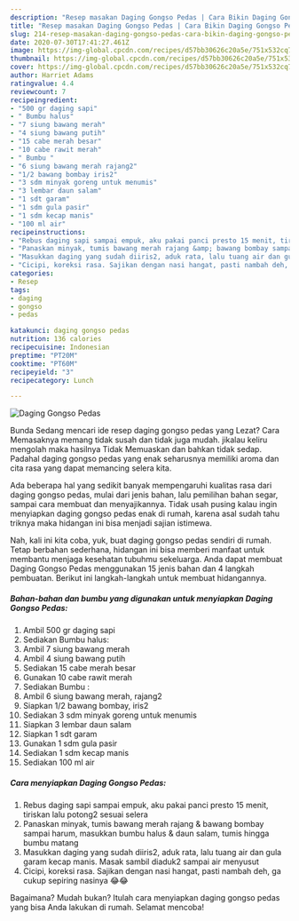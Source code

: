 ```yaml
---
description: "Resep masakan Daging Gongso Pedas | Cara Bikin Daging Gongso Pedas Yang Mudah Dan Praktis"
title: "Resep masakan Daging Gongso Pedas | Cara Bikin Daging Gongso Pedas Yang Mudah Dan Praktis"
slug: 214-resep-masakan-daging-gongso-pedas-cara-bikin-daging-gongso-pedas-yang-mudah-dan-praktis
date: 2020-07-30T17:41:27.461Z
image: https://img-global.cpcdn.com/recipes/d57bb30626c20a5e/751x532cq70/daging-gongso-pedas-foto-resep-utama.jpg
thumbnail: https://img-global.cpcdn.com/recipes/d57bb30626c20a5e/751x532cq70/daging-gongso-pedas-foto-resep-utama.jpg
cover: https://img-global.cpcdn.com/recipes/d57bb30626c20a5e/751x532cq70/daging-gongso-pedas-foto-resep-utama.jpg
author: Harriet Adams
ratingvalue: 4.4
reviewcount: 7
recipeingredient:
- "500 gr daging sapi"
- " Bumbu halus"
- "7 siung bawang merah"
- "4 siung bawang putih"
- "15 cabe merah besar"
- "10 cabe rawit merah"
- " Bumbu "
- "6 siung bawang merah rajang2"
- "1/2 bawang bombay iris2"
- "3 sdm minyak goreng untuk menumis"
- "3 lembar daun salam"
- "1 sdt garam"
- "1 sdm gula pasir"
- "1 sdm kecap manis"
- "100 ml air"
recipeinstructions:
- "Rebus daging sapi sampai empuk, aku pakai panci presto 15 menit, tiriskan lalu potong2 sesuai selera"
- "Panaskan minyak, tumis bawang merah rajang &amp; bawang bombay sampai harum, masukkan bumbu halus &amp; daun salam, tumis hingga bumbu matang"
- "Masukkan daging yang sudah diiris2, aduk rata, lalu tuang air dan gula garam kecap manis. Masak sambil diaduk2 sampai air menyusut"
- "Cicipi, koreksi rasa. Sajikan dengan nasi hangat, pasti nambah deh, ga cukup sepiring nasinya 😂😂"
categories:
- Resep
tags:
- daging
- gongso
- pedas

katakunci: daging gongso pedas 
nutrition: 136 calories
recipecuisine: Indonesian
preptime: "PT20M"
cooktime: "PT60M"
recipeyield: "3"
recipecategory: Lunch

---
```



![Daging Gongso Pedas](https://img-global.cpcdn.com/recipes/d57bb30626c20a5e/751x532cq70/daging-gongso-pedas-foto-resep-utama.jpg)

Bunda Sedang mencari ide resep daging gongso pedas yang Lezat? Cara Memasaknya memang tidak susah dan tidak juga mudah. jikalau keliru mengolah maka hasilnya Tidak Memuaskan dan bahkan tidak sedap. Padahal daging gongso pedas yang enak seharusnya memiliki aroma dan cita rasa yang dapat memancing selera kita.

Ada beberapa hal yang sedikit banyak mempengaruhi kualitas rasa dari daging gongso pedas, mulai dari jenis bahan, lalu pemilihan bahan segar, sampai cara membuat dan menyajikannya. Tidak usah pusing kalau ingin menyiapkan daging gongso pedas enak di rumah, karena asal sudah tahu triknya maka hidangan ini bisa menjadi sajian istimewa.




Nah, kali ini kita coba, yuk, buat daging gongso pedas sendiri di rumah. Tetap berbahan sederhana, hidangan ini bisa memberi manfaat untuk membantu menjaga kesehatan tubuhmu sekeluarga. Anda dapat membuat Daging Gongso Pedas menggunakan 15 jenis bahan dan 4 langkah pembuatan. Berikut ini langkah-langkah untuk membuat hidangannya.

<!--inarticleads1-->

##### Bahan-bahan dan bumbu yang digunakan untuk menyiapkan Daging Gongso Pedas:

1. Ambil 500 gr daging sapi
1. Sediakan  Bumbu halus:
1. Ambil 7 siung bawang merah
1. Ambil 4 siung bawang putih
1. Sediakan 15 cabe merah besar
1. Gunakan 10 cabe rawit merah
1. Sediakan  Bumbu :
1. Ambil 6 siung bawang merah, rajang2
1. Siapkan 1/2 bawang bombay, iris2
1. Sediakan 3 sdm minyak goreng untuk menumis
1. Siapkan 3 lembar daun salam
1. Siapkan 1 sdt garam
1. Gunakan 1 sdm gula pasir
1. Sediakan 1 sdm kecap manis
1. Sediakan 100 ml air




<!--inarticleads2-->

##### Cara menyiapkan Daging Gongso Pedas:

1. Rebus daging sapi sampai empuk, aku pakai panci presto 15 menit, tiriskan lalu potong2 sesuai selera
1. Panaskan minyak, tumis bawang merah rajang &amp; bawang bombay sampai harum, masukkan bumbu halus &amp; daun salam, tumis hingga bumbu matang
1. Masukkan daging yang sudah diiris2, aduk rata, lalu tuang air dan gula garam kecap manis. Masak sambil diaduk2 sampai air menyusut
1. Cicipi, koreksi rasa. Sajikan dengan nasi hangat, pasti nambah deh, ga cukup sepiring nasinya 😂😂




Bagaimana? Mudah bukan? Itulah cara menyiapkan daging gongso pedas yang bisa Anda lakukan di rumah. Selamat mencoba!

